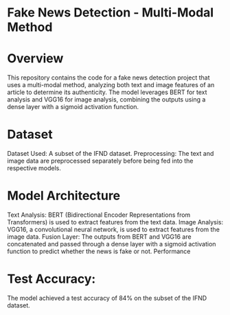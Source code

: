 
# Fake News Detection - Multi-Modal Method
# Overview
This repository contains the code for a fake news detection project that uses a multi-modal method, analyzing both text and image features of an article to determine its authenticity. The model leverages BERT for text analysis and VGG16 for image analysis, combining the outputs using a dense layer with a sigmoid activation function.
# Dataset
Dataset Used: A subset of the IFND dataset.
Preprocessing: The text and image data are preprocessed separately before being fed into the respective models.
# Model Architecture
Text Analysis: BERT (Bidirectional Encoder Representations from Transformers) is used to extract features from the text data.
Image Analysis: VGG16, a convolutional neural network, is used to extract features from the image data.
Fusion Layer: The outputs from BERT and VGG16 are concatenated and passed through a dense layer with a sigmoid activation function to predict whether the news is fake or not.
Performance
# Test Accuracy: 
The model achieved a test accuracy of 84% on the subset of the IFND dataset.

